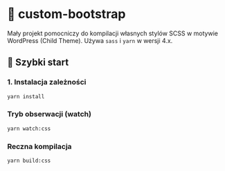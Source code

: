 # 🎨 custom-bootstrap

Mały projekt pomocniczy do kompilacji własnych stylów SCSS w motywie WordPress (Child Theme). Używa `sass` i `yarn` w wersji 4.x.


## 🚀 Szybki start

### 1. Instalacja zależności

```bash
yarn install

```

###  Tryb obserwacji (watch)
```bash
yarn watch:css
```

###  Reczna kompilacja 
```bash
yarn build:css
```
